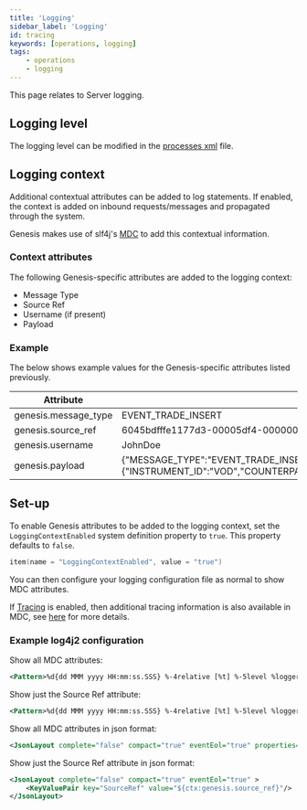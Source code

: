 ```yaml
---
title: 'Logging'
sidebar_label: 'Logging'
id: tracing
keywords: [operations, logging]
tags:
    - operations
    - logging
---
```


This page relates to Server logging.

## Logging level

The logging level can be modified in the [processes xml](../../../server/configuring-runtime/processes/#logginglevel) file.

## Logging context

Additional contextual attributes can be added to log statements. If enabled, the context is added on inbound requests/messages and propagated through the system.

Genesis makes use of slf4j's [MDC](https://www.slf4j.org/api/org/slf4j/MDC.html) to add this contextual information.

### Context attributes

The following Genesis-specific attributes are added to the logging context:

- Message Type
- Source Ref
- Username (if present)
- Payload

### Example

The below shows example values for the Genesis-specific attributes listed previously.


| Attribute            | Value                                                          |
|----------------------|----------------------------------------------------------------|
| genesis.message_type | EVENT_TRADE_INSERT                                             |
| genesis.source_ref   | 6045bdfffe1177d3-00005df4-00000004-1f1e5fe74723987e-c672dc68:1 |
| genesis.username     | JohnDoe                                                        |
| genesis.payload      | {"MESSAGE_TYPE":"EVENT_TRADE_INSERT","USER_NAME":"JohnDoe","SESSION_AUTH_TOKEN":"********","REFRESH_AUTH_TOKEN":null,"VALIDATE":false,"IGNORE_WARNINGS":true,"DETAILS":{"INSTRUMENT_ID":"VOD","COUNTERPARTY_ID":"GENESIS","QUANTITY":10,"PRICE":1.5,"SIDE":"BUY"},"SOURCE_REF":"1"}                                                          |

## Set-up

To enable Genesis attributes to be added to the logging context, set the `LoggingContextEnabled` system definition property to `true`. This property defaults to `false`.

```kotlin
item(name = "LoggingContextEnabled", value = "true")
```

You can then configure your logging configuration file as normal to show MDC attributes.

If [Tracing](../../../operations/tracing/tracing) is enabled, then additional tracing information is also available in MDC, see [here](https://github.com/open-telemetry/opentelemetry-java-instrumentation/blob/main/docs/logger-mdc-instrumentation.md) for more details.

### Example log4j2 configuration

Show all MDC attributes:

```xml
<Pattern>%d{dd MMM yyyy HH:mm:ss.SSS} %-4relative [%t] %-5level %logger{35} [%X] - %m%n</Pattern>
```

Show just the Source Ref attribute:

```xml
<Pattern>%d{dd MMM yyyy HH:mm:ss.SSS} %-4relative [%t] %-5level %logger{35} [SourceRef = %X{genesis.source_ref}] - %m%n</Pattern>
```

Show all MDC attributes in json format:

```xml
<JsonLayout complete="false" compact="true" eventEol="true" properties="true"  />
```

Show just the Source Ref attribute in json format:

```xml
<JsonLayout complete="false" compact="true" eventEol="true" >
    <KeyValuePair key="SourceRef" value="${ctx:genesis.source_ref}"/>
</JsonLayout>
```
